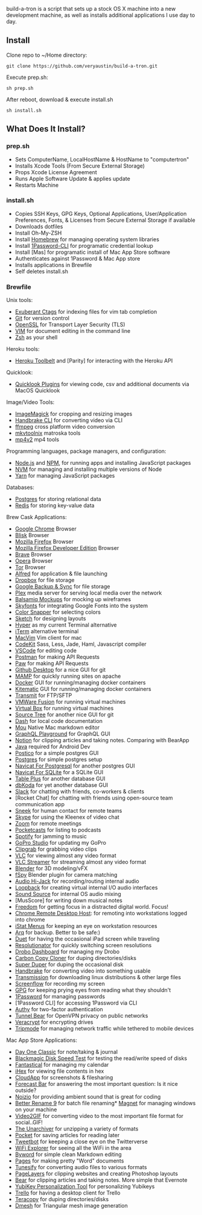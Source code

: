 build-a-tron is a script that sets up a stock OS X machine into a new development machine, as well as installs additional applications I use day to day.

## Install

Clone repo to ~/Home directory:

```
git clone https://github.com/veryaustin/build-a-tron.git
```

Execute prep.sh:

```
sh prep.sh
```

After reboot, download & execute install.sh

```
sh install.sh
```

## What Does It Install?

### prep.sh

* Sets ComputerName, LocalHostName & HostName to "computertron"
* Installs Xcode Tools (From Secure External Storage)
* Props Xcode License Agreement
* Runs Apple Software Update & applies update
* Restarts Machine

### install.sh

* Copies SSH Keys, GPG Keys, Optional Applications, User/Application Preferences, Fonts, & Licenses from Secure External Storage if available
* Downloads dotfiles
* Install Oh-My-ZSH
* Install [Homebrew] for managing operating system libraries
* Install [1Password-CLI] for programatic credential lookup
* Install [Mas] for programatic install of Mac App Store software
* Authenticates against 1Password & Mac App store
* Installs applications in Brewfile
* Self deletes install.sh

### Brewfile

Unix tools:

* [Exuberant Ctags] for indexing files for vim tab completion
* [Git] for version control
* [OpenSSL] for Transport Layer Security (TLS)
* [VIM] for document editing in the command line
* [Zsh] as your shell

Heroku tools:

* [Heroku Toolbelt] and [Parity] for interacting with the Heroku API

Quicklook:

* [Quicklook Plugins] for viewing code, csv and additional documents via MacOS Quicklook

Image/Video Tools:

* [ImageMagick] for cropping and resizing images
* [Handbrake CLI] for converting video via CLI
* [ffmpeg] cross platform video conversion
* [mkvtoolnix] matroska tools
* [mp4v2] mp4 tools

Programming languages, package managers, and configuration:

* [Node.js] and [NPM], for running apps and installing JavaScript packages
* [NVM] for managing and installing multiple versions of Node
* [Yarn] for managing JavaScript packages

Databases:

* [Postgres] for storing relational data
* [Redis] for storing key-value data

Brew Cask Applications:

* [Google Chrome] Browser
* [Blisk] Browser
* [Mozilla Firefox] Browser
* [Mozilla Firefox Developer Edition] Browser
* [Brave] Browser
* [Opera] Browser
* [Tor] Browser
* [Alfred] for application & file launching
* [Dropbox] for file storage
* [Google Backup & Sync] for file storage
* [Plex] media server for serving local media over the network
* [Balsamiq Mockups] for mocking up wireframes
* [Skyfonts] for integrating Google Fonts into the system
* [Color Snapper] for selecting colors
* [Sketch] for designing layouts
* [Hyper] as my current Terminal alternative
* [iTerm] alternative terminal
* [MacVim] Vim client for mac
* [CodeKit] Sass, Less, Jade, Haml, Javascript compiler
* [VSCode] for editing code
* [Postman] for making API Requests
* [Paw] for making API Requests
* [Github Desktop] for a nice GUI for git
* [MAMP] for quickly running sites on apache
* [Docker] GUI for running/managing docker containers
* [Kitematic] GUI for running/managing docker containers
* [Transmit] for FTP/SFTP
* [VMWare Fusion] for running virtual machines
* [Virtual Box] for running virtual machines
* [Source Tree] for another nice GUI for git
* [Dash] for local code documentation
* [Mou] Native Mac markdown editor
* [GraphQL Playground] for GraphQL GUI
* [Notion] for clipping articles and taking notes. Comparing with BearApp
* [Java] required for Android Dev
* [Postico] for a simple postgres GUI
* [Postgres] for simple postgres setup
* [Navicat For Postgresql] for another postgres GUI
* [Navicat For SQLite] for a SQLite GUI
* [Table Plus] for another database GUI
* [dbKoda] for yet another database GUI
* [Slack] for chatting with friends, co-workers & clients
* [Rocket Chat] for chatting with friends using open-source team communication app
* [Sneek] for human contact for remote teams
* [Skype] for using the Kleenex of video chat
* [Zoom] for remote meetings
* [Pocketcasts] for listing to podcasts
* [Spotify] for jamming to music
* [GoPro Studio] for updating my GoPro
* [Clipgrab] for grabbing video clips
* [VLC] for viewing almost any video format
* [VLC Streamer] for streaming almost any video format
* [Blender] for 3D modeling/vFX
* [fSpy] Blender plugin for camera matching
* [Audio Hi-Jack] for recording/routing internal audio
* [Loopback] for creating virtual internal I/O audio interfaces
* [Sound Source] for internal OS audio mixing
* [MusScore] for writing down musical notes
* [Freedom] for getting focus in a distracted digital world. Focus!
* [Chrome Remote Desktop Host]: for remoting into workstations logged into chrome
* [iStat Menus] for keeping an eye on workstation resources
* [Arq] for backup. Better to be safe:)
* [Duet] for having the occasional iPad screen while traveling
* [Resolutionator] for quickly switching screen resolutions
* [Drobo Dashboard] for managing my Drobo
* [Carbon Copy Cloner] for duping directories/disks
* [Super Duper] for duping the occasional disk
* [Handbrake] for converting video into something usable
* [Transmission] for downloading linux distributions & other large files
* [Screenflow] for recording my screen
* [GPG] for keeping prying eyes from reading what they shouldn't
* [1Password] for managing passwords
* [1Password CLI] for accessing 1Password via CLI
* [Authy] for two-factor authentication
* [Tunnel Bear] for OpenVPN privacy on public networks
* [Veracrypt] for encrypting drives
* [Tripmode] for managing network traffic while tethered to mobile devices

Mac App Store Applications:

* [Day One Classic] for note/taking & journal
* [Blackmagic Disk Speed Test] for testing the read/write speed of disks
* [Fantastical] for managing my calendar
* [iHex] for viewing file contents in hex
* [CloudApp] for screenshots & filesharing
* [Forecast Bar] for answering the most important question: Is it nice outside?
* [Noizio] for providing ambient sound that is great for coding
* [Better Rename 9] for batch file renaming* [Magnet] for managing windows on your machine
* [Video2GIF] for converting video to the most important file format for social..GIF!
* [The Unarchiver] for unzipping a variety of formats
* [Pocket] for saving articles for reading later
* [Tweetbot] for keeping a close eye on the Twitterverse
* [WiFi Explorer] for seeing all the WiFi in the area
* [Byword] for simple clean Markdown editing
* [Pages] for making pretty "Word" documents
* [Tunesify] for converting audio files to various formats
* [PageLayers] for clipping websites and creating Photoshop layouts
* [Bear] for clipping articles and taking notes. More simple that Evernote
* [YubiKey Personalization Tool] for personalizing Yubikeys
* [Trello] for having a desktop client for Trello
* [Teracopy] for duping directories/disks
* [Dmesh] for Triangular mesh image generation

[exuberant ctags]: http://ctags.sourceforge.net/
[heroku toolbelt]: https://toolbelt.heroku.com/
[Quicklook Plugins]: https://www.quicklookplugins.com/
[homebrew]: http://brew.sh/
[imagemagick]: http://www.imagemagick.org/
[handbrake cli]: https://handbrake.fr/docs/en/latest/cli/cli-options.html
[ffmpeg]: https://www.ffmpeg.org/
[mkvtoolnix]: https://mkvtoolnix.download/
[mp4v2]: https://github.com/pcwalton/mp4v2
[node.js]: http://nodejs.org/
[npm]: https://www.npmjs.org/
[postgres]: http://www.postgresql.org/
[git]: https://git-scm.com
[vim]: https://www.vim.org
[heroku toolbelt]: https://toolbelt.heroku.com/
[rbenv]: https://github.com/sstephenson/rbenv
[yarn]: https://yarnpkg.com/en/
[redis]: http://redis.io/
[openssl]: https://www.openssl.org/
[zsh]: http://www.zsh.org/
[nvm]: https://github.com/creationix/nvm


[google chrome]: https://www.google.com/chrome/
[blisk]: https://blisk.io/
[mozilla firefox]: https://www.mozilla.org/en-US/firefox/new/
[mozilla firefox developer edition]: https://www.mozilla.org/en-US/firefox/developer/
[brave]: https://brave.com
[opera]: https://www.opera.com/
[tor]: https://www.torproject.org/projects/torbrowser.html
[alfred]: https://www.alfredapp.com/
[dropbox]: http://dropbox.com/
[Google Backup & Sync]: https://www.google.com/drive/download/
[plex]: https://www.plex.tv/
[balsamiq mockups]: https://balsamiq.com/products/mockups/
[skyfonts]: http://skyfonts.com/
[color snapper]: http://colorsnapper.com/
[sketch]: https://www.sketchapp.com/
[dmesh]: http://dmesh.thedofl.com/
[iconjar]: https://geticonjar.com
[hyper]: https://hyper.is/
[iterm]: https://www.iterm2.com/
[macvim]: https://github.com/b4winckler/macvim/releases
[codekit]: https://incident57.com/codekit/
[vscode]: https://code.visualstudio.com/
[postman]: https://www.getpostman.com/
[paw]: https://paw.cloud/
[github desktop]: https://desktop.github.com/
[mamp]: https://www.mamp.info/en/
[docker]: https://www.docker.com/
[kitematic]: https://kitematic.com/
[transmit]: https://panic.com/transmit/
[vmware fusion]: https://www.vmware.com/products/fusion
[virtual box]: https://www.virtualbox.org/wiki/Downloads
[source tree]: https://www.sourcetreeapp.com/
[dash]: https://kapeli.com/dash
[mou]: http://25.io/mou/
[graphql playground]: https://www.apollographql.com/docs/apollo-server/testing/graphql-playground/
[notion]: https://notion.so
[java]: https://www.java.com/en/download/
[postico]: https://eggerapps.at/postico/
[postgres app]: http://postgresapp.com/
[navicat for postgresql]: http://www.navicat.com/products/navicat-for-postgresql/
[navicat for sqlite]: http://www.navicat.com/products/navicat-for-sqlite/
[table plus]: https://tableplus.com
[dbKoda]: https://www.dbkoda.com
[slack]: https://slack.com/
[rocketchat]: https://rocket.chat/
[sneek]: https://sneek.io
[skype]: http://skype.com/
[zoom]: https://zoom.us/
[pocketcasts]: http://www.shiftyjelly.com/pocketcasts/
[spotify]: http://www.spotify.com/
[gopro studio]: http://shop.gopro.com/softwareandapp/gopro-studio/GoPro-Studio.html
[clipgrab]: https://clipgrab.org/
[vlc]: http://www.videolan.org/vlc/index.html
[vlc streamer]: http://hobbyistsoftware.com/vlcstreamer
[blender]: https://www.blender.org
[fspy]: https://fspy.io/
[audio hi-jack]: https://www.rogueamoeba.com/audiohijack/
[loopback]: https://www.rogueamoeba.com/loopback/
[sound source]: https://rogueamoeba.com/soundsource/
[musescore]: https://musescore.org
[freedom]: https://http://freedom.to
[chrome remote desktop host]: https://chrome.google.com/webstore/detail/chrome-remote-desktop/gbchcmhmhahfdphkhkmpfmihenigjmpp?hl=en
[istat menus]: https://bjango.com/mac/istatmenus/
[arq]: https://arqbackup.com
[duet]: http://www.duetdisplay.com/
[resolutionator]: http://manytricks.com/resolutionator/
[drobo dashboard]: http://www.drobo.com/
[carbon copy cloner]: https://bombich.com/
[super duper]: http://www.shirt-pocket.com/SuperDuper/SuperDuperDescription.html
[teracopy]: https://www.codesector.com/
[handbrake]: https://handbrake.fr/
[transmission]: http://www.transmissionbt.com/
[screenflow]: http://www.telestream.net/screenflow/overview.htm
[gpg]: https://gpgtools.org/
[1password]: https://1password.com/
[1password-cli]: https://support.1password.com/command-line/
[Authy]: https://authy.com
[tunnel bear]: https://www.tunnelbear.com/
[tripmode]: http://tripmode.ch/
[veracrypt]: https://veracrypt.codeplex.com/
[day one classic]: http://dayoneapp.com/
[blackmagic disk speed test]: https://itunes.apple.com/us/app/blackmagic-disk-speed-test/id425264550?mt=12
[fantastical]: https://flexibits.com/fantastical
[ihex]: https://itunes.apple.com/us/app/ihex-hex-editor/id909566003?mt=12
[cloudapp]: https://itunes.apple.com/us/app/cloudapp-capture-share-gifs-videos-screencasts/id417602904?mt=12
[forecast bar]: https://itunes.apple.com/us/app/forecast-bar-weather-radar-and-alerts/id982710545?mt=12
[noizio]: https://itunes.apple.com/us/app/noizio/id928871589?mt=12
[better rename 9]: https://itunes.apple.com/us/app/better-rename-9/id414209656?mt=12
[magnet]: https://itunes.apple.com/us/app/magnet/id441258766?mt=12
[video2gif]: https://itunes.apple.com/us/app/video2gif/id672062950?mt=12
[the unarchiver]: https://itunes.apple.com/us/app/the-unarchiver/id425424353?mt=12
[pocket]: https://itunes.apple.com/us/app/pocket/id568494494?mt=12
[tweetbot]: https://tapbots.com/tweetbot/mac/
[wifi explorer]: https://itunes.apple.com/us/app/wifi-explorer/id494803304?mt=12
[byword]: https://itunes.apple.com/us/app/byword/id420212497?mt=12
[pages]: https://itunes.apple.com/us/app/pages/id409201541?mt=12
[tunesify]: https://itunes.apple.com/us/app/tunesify/id412675054?mt=12
[pagelayers]: https://itunes.apple.com/us/app/page-layers-website-screenshots-with-layers/id437835477?mt=12
[bear]: https://itunes.apple.com/us/app/bear-beautiful-writing-app-for-notes-and-prose/id1091189122?mt=12
[yubikey personalization tool]: https://itunes.apple.com/us/app/yubikey-personalization-tool/id638161122?mt=12
[trello]: https://itunes.apple.com/us/app/trello/id1278508951?mt=12
